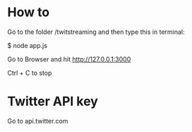 # How to

Go to the folder /twitstreaming and then type this in terminal:

$ node app.js

Go to Browser and hit http://127.0.0.1:3000

Ctrl + C to stop 

# Twitter API key

Go to api.twitter.com
